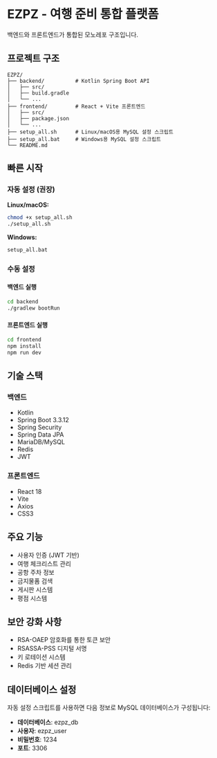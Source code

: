 # EZPZ - 여행 준비 통합 플랫폼

백엔드와 프론트엔드가 통합된 모노레포 구조입니다.

## 프로젝트 구조

```
EZPZ/
├── backend/          # Kotlin Spring Boot API
│   ├── src/
│   ├── build.gradle
│   └── ...
├── frontend/         # React + Vite 프론트엔드
│   ├── src/
│   ├── package.json
│   └── ...
├── setup_all.sh      # Linux/macOS용 MySQL 설정 스크립트
├── setup_all.bat     # Windows용 MySQL 설정 스크립트
└── README.md
```

## 빠른 시작

### 자동 설정 (권장)

**Linux/macOS:**
```bash
chmod +x setup_all.sh
./setup_all.sh
```

**Windows:**
```cmd
setup_all.bat
```

### 수동 설정

#### 백엔드 실행

```bash
cd backend
./gradlew bootRun
```

#### 프론트엔드 실행

```bash
cd frontend
npm install
npm run dev
```

## 기술 스택

### 백엔드
- Kotlin
- Spring Boot 3.3.12
- Spring Security
- Spring Data JPA
- MariaDB/MySQL
- Redis
- JWT

### 프론트엔드
- React 18
- Vite
- Axios
- CSS3

## 주요 기능

- 사용자 인증 (JWT 기반)
- 여행 체크리스트 관리
- 공항 주차 정보
- 금지물품 검색
- 게시판 시스템
- 평점 시스템

## 보안 강화 사항

- RSA-OAEP 암호화를 통한 토큰 보안
- RSASSA-PSS 디지털 서명
- 키 로테이션 시스템
- Redis 기반 세션 관리

## 데이터베이스 설정

자동 설정 스크립트를 사용하면 다음 정보로 MySQL 데이터베이스가 구성됩니다:

- **데이터베이스**: ezpz_db
- **사용자**: ezpz_user  
- **비밀번호**: 1234
- **포트**: 3306

